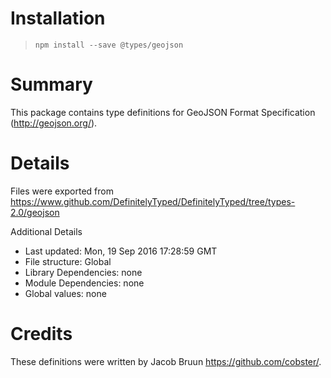 # Installation
> `npm install --save @types/geojson`

# Summary
This package contains type definitions for GeoJSON Format Specification (http://geojson.org/).

# Details
Files were exported from https://www.github.com/DefinitelyTyped/DefinitelyTyped/tree/types-2.0/geojson

Additional Details
 * Last updated: Mon, 19 Sep 2016 17:28:59 GMT
 * File structure: Global
 * Library Dependencies: none
 * Module Dependencies: none
 * Global values: none

# Credits
These definitions were written by Jacob Bruun <https://github.com/cobster/>.
